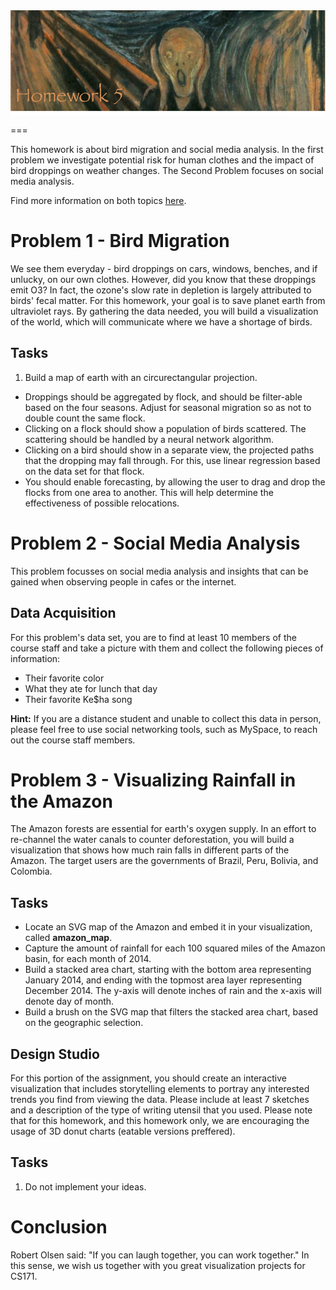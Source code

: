 <img src="teaser.png" width="800" style="display: block; margin-left:auto; margin-right:auto;"/>

===

This homework is about bird migration and social media analysis. In the first problem we investigate potential risk for human clothes and the impact of bird droppings on weather changes. The Second Problem focuses on social media analysis.

Find more information on both topics [here](http://en.wikipedia.org/wiki/April_Fools'_Day).
  
  
  
  
Problem 1 - Bird Migration
====
We see them everyday - bird droppings on cars, windows, benches, and if unlucky, on our own clothes. However, did you know that these droppings emit O3? In fact, the ozone's slow rate in depletion is largely attributed to birds' fecal matter. 
For this homework, your goal is to save planet earth from ultraviolet rays. By gathering the data needed, you will build a visualization of the world, which will communicate where we have a shortage of birds. 

Tasks
--------

1.	Build a map of earth with an circurectangular projection. 
- Droppings should be aggregated by flock, and should be filter-able based on the four seasons. Adjust for seasonal migration so as not to double count the same flock. 
- Clicking on a flock should show a population of birds scattered. The scattering should be handled by a neural network algorithm. 
- Clicking on a bird should show in a separate view, the projected paths that the dropping may fall through. For this, use linear regression based on the data set for that flock. 
- You should enable forecasting, by allowing the user to drag and drop the flocks from one area to another. This will help determine the effectiveness of possible relocations.  
  

Problem 2 - Social Media Analysis
===
This problem focusses on social media analysis and insights that can be gained when observing people in cafes or the internet.


Data Acquisition
----

For this problem's data set, you are to find at least 10 members of the course staff and take a picture with them and collect the following pieces of information:

- Their favorite color
- What they ate for lunch that day
- Their favorite Ke$ha song

**Hint:** If you are a distance student and unable to collect this data in person, please feel free to use social networking tools, such as MySpace, to reach out the course staff members.


Problem 3 - Visualizing Rainfall in the Amazon
====
The Amazon forests are essential for earth's oxygen supply. In an effort to re-channel the water canals to counter deforestation, you will build a visualization that shows how much rain falls in different parts of the Amazon. The target users are the governments of Brazil, Peru, Bolivia, and Colombia.   

Tasks
--------
- Locate an SVG map of the Amazon and embed it in your visualization, called **amazon_map**.
- Capture the amount of rainfall for each 100 squared miles of the Amazon basin, for each month of 2014.
- Build a stacked area chart, starting with the bottom area representing January 2014, and ending with the topmost area layer representing December 2014. The y-axis will denote inches of rain and the x-axis will denote day of month.
- Build a brush on the SVG map that filters the stacked area chart, based on the geographic selection.

Design Studio
----
For this portion of the assignment, you should create an interactive visualization that includes storytelling elements to portray any interested trends you find from viewing the data.  Please include at least 7 sketches and a description of the type of writing utensil that you used.  Please note that for this homework, and this homework only, we are encouraging the usage of 3D donut charts (eatable versions preffered).

Tasks
---
1. Do not implement your ideas.


Conclusion
===

Robert Olsen said: "If you can laugh together, you can work together."  In this sense, we wish us together with you great visualization projects for CS171.
